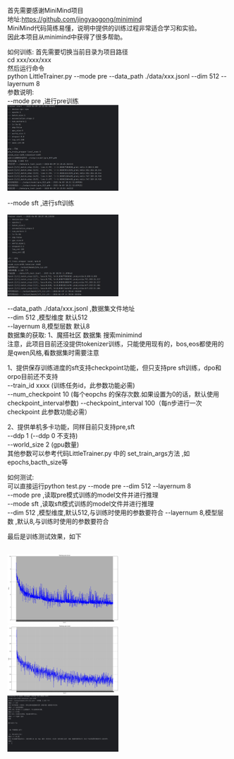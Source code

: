 首先需要感谢MiniMind项目  
地址:https://github.com/jingyaogong/minimind  
MiniMind代码简练易懂，说明中提供的训练过程非常适合学习和实验。  
因此本项目从minimind中获得了很多帮助。    

如何训练:
首先需要切换当前目录为项目路径  
cd xxx/xxx/xxx  
然后运行命令   
python LittleTrainer.py --mode pre  --data_path ./data/xxx.jsonl  --dim 512  --layernum 8  
参数说明:  
--mode pre ,进行pre训练  
 <img src="./img/pre_trainer.png" width="50%">   

--mode sft ,进行sft训练  
 <br/><img src="./img/sft_trainer.png" width="50%">   

--data_path ./data/xxx.jsonl ,数据集文件地址   
--dim 512 ,模型维度 默认512  
--layernum 8,模型层数 默认8  
数据集的获取:
1、魔搭社区 数据集 搜索minimind  
注意，此项目目前还没提供tokenizer训练，只能使用现有的，bos,eos都使用的是qwen风格,看数据集时需要注意

1、提供保存训练进度的sft支持checkpoint功能，但只支持pre sft训练，dpo和orpo目前还不支持    
--train_id xxxx (训练任务id，此参数功能必需)  
--num_checkpoint 10 (每个eopchs 的保存次数.如果设置为0的话，默认使用checkpoint_interval参数)
--checkpoint_interval 100（每n步进行一次 checkpoint  此参数功能必需）  

2、提供单机多卡功能，同样目前只支持pre,sft  
--ddp 1  (--ddp 0 不支持)  
--world_size 2 (gpu数量)  
其他参数可以参考代码LittleTrainer.py 中的 set_train_args方法 ,如epochs,bacth_size等

如何测试:  
可以直接运行python test.py  --mode pre --dim 512 --layernum 8     
--mode pre ,读取pre模式训练的model文件并进行推理  
--mode sft ,读取sft模式训练的model文件并进行推理  
--dim 512 ,模型维度,默认512,与训练时使用的参数要符合 
--layernum 8,模型层数 ,默认8,与训练时使用的参数要符合 

最后是训练测试效果，如下  

 <br/><img src="./img/loss_pre_512.png" width="50%"> 
 <br/><img src="./img/loss_sft.png" width="50%"> 
 <br/><img src="./img/test.png" width="50%"> 
